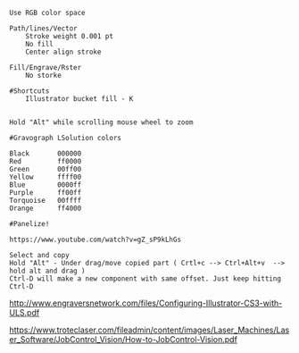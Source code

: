 ```
Use RGB color space
```

```
Path/lines/Vector 
	Stroke weight 0.001 pt
	No fill
	Center align stroke

Fill/Engrave/Rster
    No storke
	
#Shortcuts
    Illustrator bucket fill - K
    
```



```
Hold "Alt" while scrolling mouse wheel to zoom
```
```
#Gravograph LSolution colors

Black       000000
Red         ff0000
Green       00ff00
Yellow      ffff00
Blue        0000ff
Purple      ff00ff
Torquoise   00ffff
Orange      ff4000
```

```
#Panelize!

https://www.youtube.com/watch?v=gZ_sP9kLhGs

Select and copy 
Hold "Alt" - Under drag/move copied part ( Crtl+c --> Ctrl+Alt+v  --> hold alt and drag )
Ctrl-D will make a new component with same offset. Just keep hitting Ctrl-D
```

http://www.engraversnetwork.com/files/Configuring-Illustrator-CS3-with-ULS.pdf

https://www.troteclaser.com/fileadmin/content/images/Laser_Machines/Laser_Software/JobControl_Vision/How-to-JobControl-Vision.pdf
